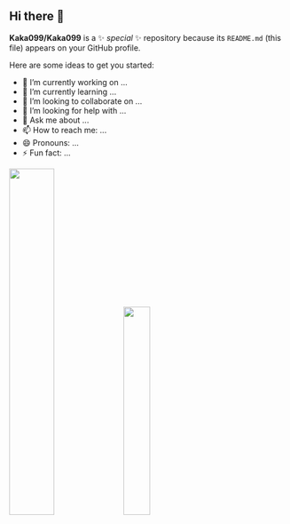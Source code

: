 ## Hi there 👋


**Kaka099/Kaka099** is a ✨ _special_ ✨ repository because its `README.md` (this file) appears on your GitHub profile.

Here are some ideas to get you started:

- 🔭 I’m currently working on ...
- 🌱 I’m currently learning ...
- 👯 I’m looking to collaborate on ...
- 🤔 I’m looking for help with ...
- 💬 Ask me about ...
- 📫 How to reach me: ...
- 😄 Pronouns: ...
- ⚡ Fun fact: ...

<div>
  <img width="40%" src="https://github-readme-stats.vercel.app/api?username=Kaka099&show_icons=true&theme=material-palenight"/>
  <img width="31%" src="https://github-readme-stats.vercel.app/api/top-langs/?username=Kaka099&layout=compact&langs_count=168&theme=material-palenight"/>
</div>
